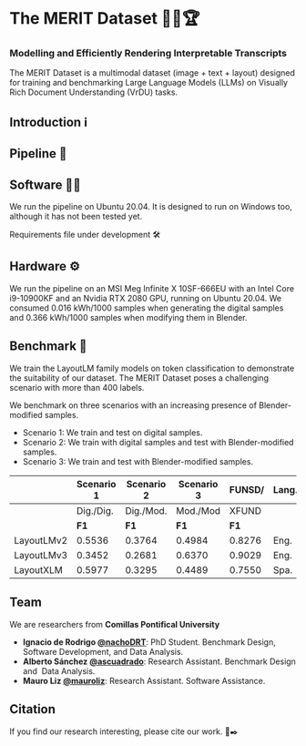 # The MERIT Dataset :school_satchel::page_with_curl::trophy:
### Modelling and Efficiently Rendering Interpretable Transcripts

The MERIT Dataset is a multimodal dataset (image + text + layout) designed for training and benchmarking Large Language Models (LLMs) on Visually Rich Document Understanding (VrDU) tasks.

## Introduction :information_source:

## Pipeline :arrows_counterclockwise:

## Software :woman_technologist:

We run the pipeline on Ubuntu 20.04. It is designed to run on Windows too, although it has not been tested yet.

Requirements file under development :hammer_and_wrench:

## Hardware :gear:
We run the pipeline on an MSI Meg Infinite X 10SF-666EU with an Intel Core i9-10900KF and an Nvidia RTX 2080 GPU, running on Ubuntu 20.04. We consumed 0.016 kWh/1000 samples when generating the digital samples and 0.366 kWh/1000 samples when modifying them in Blender.

## Benchmark :muscle:

We train the LayoutLM family models on token classification to demonstrate the suitability of our dataset. The MERIT Dataset poses a challenging scenario with more than 400 labels.

We benchmark on three scenarios with an increasing presence of Blender-modified samples.

+ Scenario 1: We train and test on digital samples.
+ Scenario 2: We train with digital samples and test with Blender-modified samples.
+ Scenario 3: We train and test with Blender-modified samples.


|                  | **Scenario 1** | **Scenario 2** | **Scenario 3** | **FUNSD/** | **Lang.** | **(Tr./Val./Test)** |
|------------------|----------------|----------------|----------------|------------|-----------|----------------------|
|                  | Dig./Dig.      | Dig./Mod.      | Mod./Mod       | XFUND      |           |                      |
|                  | **F1**         | **F1**         | **F1**         | **F1**     |           |                      |
| LayoutLMv2       | 0.5536         | 0.3764         | 0.4984         | 0.8276     | Eng.      | 7324/1831/4349       |
| LayoutLMv3       | 0.3452         | 0.2681         | 0.6370         | 0.9029     | Eng.      | 7324/1831/4349       |
| LayoutXLM        | 0.5977         | 0.3295         | 0.4489         | 0.7550     | Spa.      | 8115/2028/4426       |


## Team

We are researchers from **Comillas Pontifical University**
 - **Ignacio de Rodrigo [@nachoDRT](https://github.com/nachoDRT)**: PhD Student. Benchmark Design, Software Development, and Data Analysis.
 - **Alberto Sánchez [@ascuadrado](https://github.com/ascuadrado)**: Research Assistant. Benchmark Design and  Data Analysis.
 - **Mauro Liz [@mauroliz](https://github.com/mauroliz)**: Research Assistant. Software Assistance.

## Citation
If you find our research interesting, please cite our work. :page_with_curl::black_nib:
